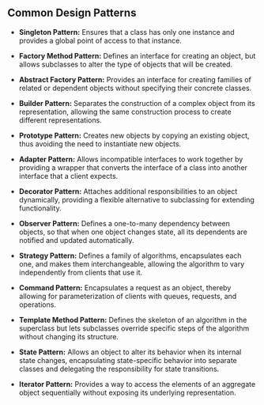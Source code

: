 ## Common Design Patterns

- **Singleton Pattern:** Ensures that a class has only one instance and provides a global point of access to that instance.
- **Factory Method Pattern:** Defines an interface for creating an object, but allows subclasses to alter the type of objects that will be created.
- **Abstract Factory Pattern:** Provides an interface for creating families of related or dependent objects without specifying their concrete classes.
- **Builder Pattern:** Separates the construction of a complex object from its representation, allowing the same construction process to create different representations.
- **Prototype Pattern:** Creates new objects by copying an existing object, thus avoiding the need to instantiate new objects.
- **Adapter Pattern:** Allows incompatible interfaces to work together by providing a wrapper that converts the interface of a class into another interface that a client expects.
- **Decorator Pattern:** Attaches additional responsibilities to an object dynamically, providing a flexible alternative to subclassing for extending functionality.
- **Observer Pattern:** Defines a one-to-many dependency between objects, so that when one object changes state, all its dependents are notified and updated automatically.
- **Strategy Pattern:** Defines a family of algorithms, encapsulates each one, and makes them interchangeable, allowing the algorithm to vary independently from clients that use it.
 
- **Command Pattern:** Encapsulates a request as an object, thereby allowing for parameterization of clients with queues, requests, and operations.
- **Template Method Pattern:** Defines the skeleton of an algorithm in the superclass but lets subclasses override specific steps of the algorithm without changing its structure.
- **State Pattern:** Allows an object to alter its behavior when its internal state changes, encapsulating state-specific behavior into separate classes and delegating the responsibility for state transitions.
- **Iterator Pattern:** Provides a way to access the elements of an aggregate object sequentially without exposing its underlying representation.
